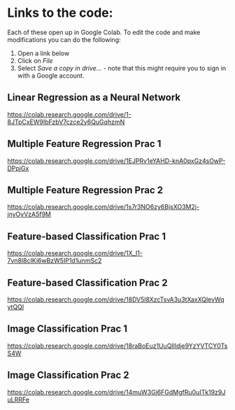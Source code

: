 # Links to the code:

Each of these open up in Google Colab. To edit the code and make modifications you can do the following: 
1. Open a link below
2. Click on *File*
3. Select *Save a copy in drive...* - note that this might require you to sign in with a Google account.

## Linear Regression as a Neural Network
https://colab.research.google.com/drive/1-8JTpCxEW9IbFzbV7czce2y6QuGqhzmN

## Multiple Feature Regression Prac 1
https://colab.research.google.com/drive/1EJPRv1eYAHD-knA0pxGz4sOwP-DPpjGx

## Multiple Feature Regression Prac 2
https://colab.research.google.com/drive/1s7r3NO6zy6BjsXO3M2j-jnyOyVzA5f9M

## Feature-based Classification Prac 1
https://colab.research.google.com/drive/1X_I1-7vn8l8cIKi6wBzW5IP1d1unmSc2

## Feature-based Classification Prac 2
https://colab.research.google.com/drive/18DV5l8XzcTsvA3u3tXaxXQlevWqytQQI

## Image Classification Prac 1
https://colab.research.google.com/drive/18raBoEuz1UuQIlldje9YzYVTCY0TsS4W

## Image Classification Prac 2
https://colab.research.google.com/drive/14muW3Gj6FGdMgfRu0uITk19z9JuLRRFe

